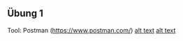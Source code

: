 ## Übung 1
Tool: Postman (https://www.postman.com/)
[alt text](/PostmanGET.jpg)
[alt text](/PostmanPOST.jpg)
